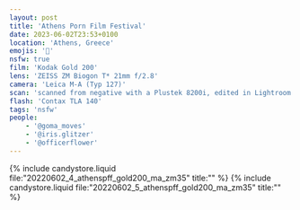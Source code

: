 ```yaml
---
layout: post
title: 'Athens Porn Film Festival'
date: 2023-06-02T23:53+0100
location: 'Athens, Greece'
emojis: '🔞'
nsfw: true
film: 'Kodak Gold 200'
lens: 'ZEISS ZM Biogon T* 21mm f/2.8'
camera: 'Leica M-A (Typ 127)'
scan: 'scanned from negative with a Plustek 8200i, edited in Lightroom'
flash: 'Contax TLA 140'
tags: 'nsfw'
people: 
    - '@goma_moves'
    - '@iris.glitzer'
    - '@officerflower'
---
```


{% include candystore.liquid file:"20220602_4_athenspff_gold200_ma_zm35" title:"" %}
{% include candystore.liquid file:"20220602_5_athenspff_gold200_ma_zm35" title:"" %}